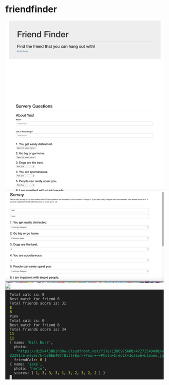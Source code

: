 # friendfinder
<img src = 'friendfinder_1.png'>
<img src = 'friendfinder_2.png'>
<img src = 'friendfinder_2b.png'>
<img src = 'friendfinder_4.png'>
<img src = 'friendfinder_5.png'>
